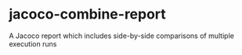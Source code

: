 
# jacoco-combine-report
A Jacoco report which includes side-by-side comparisons of multiple execution runs

